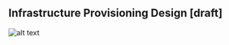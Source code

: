 ## Infrastructure Provisioning Design [draft]
![alt text](rmit-project/InfrastructureAWS/InitialInfrastructureProposal.png)

